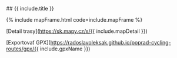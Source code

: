 ## {{ include.title }}

{% include mapFrame.html code=include.mapFrame %}

[Detail trasy](https://sk.mapy.cz/s/{{ include.mapDetail }})

[Exportovať GPX](https://radoslavoleksak.github.io/poprad-cycling-routes/gpx/{{ include.gpxName }})
